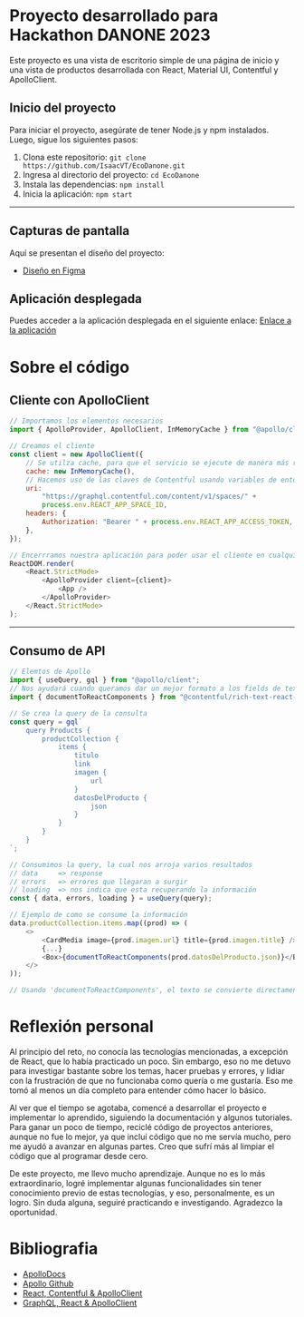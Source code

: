 # Proyecto desarrollado para Hackathon DANONE 2023

Este proyecto es una vista de escritorio simple de una página de inicio y una vista de productos desarrollada con React, Material UI, Contentful y ApolloClient.

## Inicio del proyecto

Para iniciar el proyecto, asegúrate de tener Node.js y npm instalados. Luego, sigue los siguientes pasos:

1. Clona este repositorio: `git clone https://github.com/IsaacVT/EcoDanone.git`
2. Ingresa al directorio del proyecto: `cd EcoDanone`
3. Instala las dependencias: `npm install`
4. Inicia la aplicación: `npm start`

---

## Capturas de pantalla

Aquí se presentan el diseño del proyecto:

-   [Diseño en Figma](https://www.figma.com/file/vEevEJFIBEopdUGZzmlKA1/EcoDanone?type=design&node-id=0%3A1&t=TfqllCMJIEXMsqWP-1)

## Aplicación desplegada

Puedes acceder a la aplicación desplegada en el siguiente enlace: [Enlace a la aplicación](https://eco-danone.vercel.app/home/app)

#

# Sobre el código

## Cliente con ApolloClient

```javascript
// Importamos los elementos necesarios
import { ApolloProvider, ApolloClient, InMemoryCache } from "@apollo/client";

// Creamos el cliente
const client = new ApolloClient({
    // Se utilza cache, para que el servicio se ejecute de manera más rápida
    cache: new InMemoryCache(),
    // Hacemos uso de las claves de Contentful usando variables de entorno
    uri:
        "https://graphql.contentful.com/content/v1/spaces/" +
        process.env.REACT_APP_SPACE_ID,
    headers: {
        Authorization: "Bearer " + process.env.REACT_APP_ACCESS_TOKEN,
    },
});

// Encerrramos nuestra aplicación para poder usar el cliente en cualquier parte de la aplicación
ReactDOM.render(
    <React.StrictMode>
        <ApolloProvider client={client}>
            <App />
        </ApolloProvider>
    </React.StrictMode>
);
```

---

## Consumo de API

```javascript
// Elemtos de Apollo
import { useQuery, gql } from "@apollo/client";
// Nos ayudará cuando queramos dar un mejor formato a los fields de texto amplios de Contentful
import { documentToReactComponents } from "@contentful/rich-text-react-renderer";

// Se crea la query de la consulta
const query = gql`
    query Products {
        productCollection {
            items {
                titulo
                link
                imagen {
                    url
                }
                datosDelProducto {
                    json
                }
            }
        }
    }
`;

// Consumimos la query, la cual nos arroja varios resultados
// data     => response
// errors   => errores que llegaran a surgir
// loading  => nos indica que esta recuperando la información
const { data, errors, loading } = useQuery(query);

// Ejemplo de como se consume la información
data.productCollection.items.map((prod) => (
    <>
        <CardMedia image={prod.imagen.url} title={prod.imagen.title} />
        {...}
        <Box>{documentToReactComponents(prod.datosDelProducto.json)}</Box>
    </>
));

// Usando 'documentToReactComponents', el texto se convierte directamente en parrafos que son más comodos de trabajar
```

#

# Reflexión personal

Al principio del reto, no conocía las tecnologías mencionadas, a excepción de React, que lo había practicado un poco. Sin embargo, eso no me detuvo para investigar bastante sobre los temas, hacer pruebas y errores, y lidiar con la frustración de que no funcionaba como quería o me gustaría. Eso me tomó al menos un día completo para entender cómo hacer lo básico.

Al ver que el tiempo se agotaba, comencé a desarrollar el proyecto e implementar lo aprendido, siguiendo la documentación y algunos tutoriales. Para ganar un poco de tiempo, reciclé código de proyectos anteriores, aunque no fue lo mejor, ya que incluí código que no me servía mucho, pero me ayudó a avanzar en algunas partes. Creo que sufrí más al limpiar el código que al programar desde cero.

De este proyecto, me llevo mucho aprendizaje. Aunque no es lo más extraordinario, logré implementar algunas funcionalidades sin tener conocimiento previo de estas tecnologías, y eso, personalmente, es un logro. Sin duda alguna, seguiré practicando e investigando. Agradezco la oportunidad.

#

# Bibliografia

-   [ApolloDocs](https://www.apollographql.com/docs/react/)
-   [Apollo Github](https://github.com/apollographql/apollo-client-devtools)
-   [React, Contentful & ApolloClient](https://www.youtube.com/watch?v=mKPe6WB-dAc)
-   [GraphQL, React & ApolloClient](https://www.youtube.com/watch?v=sVFocedf-iU)
